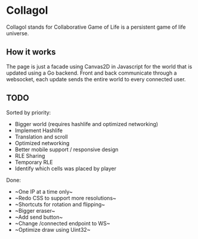# Collagol

Collagol stands for Collaborative Game of Life is a persistent game of life universe.  

## How it works

The page is just a facade using Canvas2D in Javascript for the world that is updated using a Go backend.
Front and back communicate through a websocket, each update sends the entire world to every connected user. 

## TODO

Sorted by priority:
 * Bigger world (requires hashlife and optimized networking)
 * Implement Hashlife
 * Translation and scroll
 * Optimized networking
 * Better mobile support / responsive design
 * RLE Sharing
 * Temporary RLE
 * Identify which cells was placed by player

Done:
 * ~One IP at a time only~
 * ~Redo CSS to support more resolutions~
 * ~Shortcuts for rotation and flipping~
 * ~Bigger eraser~
 * ~Add send button~
 * ~Change /connected endpoint to WS~
 * ~Optimize draw using Uint32~
 
